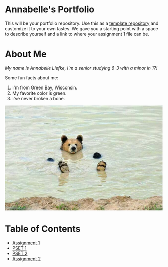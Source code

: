 # Annabelle's Portfolio
This will be your portfolio repository. Use this as a [template repository](https://docs.github.com/en/repositories/creating-and-managing-repositories/creating-a-template-repository) and customize it to your own tastes. We gave you a starting point with a space to describe yourself and a link to where your assignment 1 file can be.

# About Me
*My name is Annabelle Liefke, I'm a senior studying 6-3 with a minor in 17!*

Some fun facts about me:
1. I'm from Green Bay, Wisconsin.
2. My favorite color is green.
3. I've never broken a bone.

![bear swimming](assets/Bear%20swimming.jpg)


# Table of Contents
- [Assignment 1](assignments/assignment1.md)
- [PSET 1](psets/pset1.md)
- [PSET 2](psets/pset2.md)
- [Assignment 2](assignments/assignment2.md)
